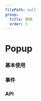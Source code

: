 ```yaml
---
filePath: null
group:
  title: 弹框
  order: 3
---
```


# Popup

### 基本使用

<code src='./demo.tsx'></code>

### 事件

<code src='./demo02.tsx'></code>

### API

<API hideTitle src='./Popup.tsx'></API>
